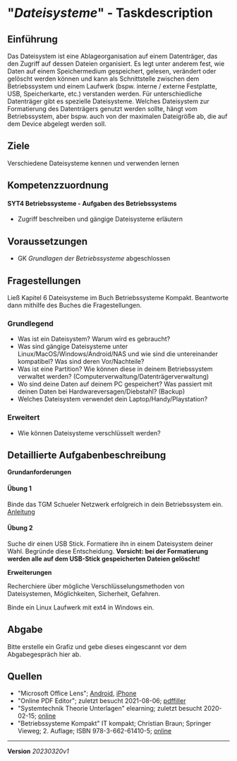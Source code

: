 # "*Dateisysteme*" - Taskdescription

## Einführung
Das Dateisystem ist eine Ablageorganisation auf einem Datenträger, das den Zugriff auf dessen Dateien organisiert. Es legt unter anderem fest, wie Daten auf einem Speichermedium gespeichert, gelesen, verändert oder gelöscht werden können und kann als Schnittstelle zwischen dem Betriebssystem und einem Laufwerk (bspw. interne / externe Festplatte, USB, Speicherkarte, etc.) verstanden werden. Für unterschiedliche Datenträger gibt es spezielle Dateisysteme. Welches Dateisystem zur Formatierung des Datenträgers genutzt werden sollte, hängt vom Betriebssystem, aber bspw. auch von der maximalen Dateigröße ab, die auf dem Device abgelegt werden soll.

## Ziele

Verschiedene Dateisysteme kennen und verwenden lernen

## Kompetenzzuordnung

#### SYT4  Betriebssysteme - Aufgaben des Betriebssystems

* Zugriff beschreiben und gängige Dateisysteme erläutern

## Voraussetzungen

* GK *Grundlagen der Betriebssysteme* abgeschlossen

## Fragestellungen

Ließ Kapitel 6 Dateisysteme im Buch Betriebssysteme Kompakt. Beantworte dann mithilfe des Buches die Fragestellungen.

### Grundlegend

* Was ist ein Dateisystem? Warum wird es gebraucht?
* Was sind gängige Dateisysteme unter Linux/MacOS/Windows/Android/NAS und wie sind die untereinander kompatibel? Was sind deren Vor/Nachteile?
* Was ist eine Partition? Wie können diese in deinem Betriebssystem verwaltet werden? (Computerverwaltung/Datenträgerverwaltung)
* Wo sind deine Daten auf deinem PC gespeichert? Was passiert mit deinen Daten bei Hardwareversagen/Diebstahl? (Backup)
* Welches Dateisystem verwendet dein Laptop/Handy/Playstation?

### Erweitert

* Wie können Dateisysteme verschlüsselt werden?

## Detaillierte Aufgabenbeschreibung
**Grundanforderungen**

#### Übung 1

Binde das TGM Schueler Netzwerk erfolgreich in dein Betriebssystem ein. [Anleitung](https://portal.tgm.ac.at/)

#### Übung 2

Suche dir einen USB Stick. Formatiere ihn in einem Dateisystem deiner Wahl. Begründe diese Entscheidung. **Vorsicht: bei der Formatierung werden alle auf dem USB-Stick gespeicherten Dateien gelöscht!**

**Erweiterungen**

Recherchiere über mögliche Verschlüsselungsmethoden von Dateisystemen, Möglichkeiten, Sicherheit, Gefahren.

Binde ein Linux Laufwerk mit ext4 in Windows ein.

## Abgabe

Bitte erstelle ein Grafiz und gebe dieses eingescannt vor dem Abgabegespräch hier ab.


## Quellen
* "Microsoft Office Lens";  [Android](https://play.google.com/store/apps/details?id=com.microsoft.office.officelens&hl=de_AT&gl=US), [iPhone](https://apps.apple.com/at/app/microsoft-office-lens-pdf-scan/id975925059)
* "Online PDF Editor"; zuletzt besucht 2021-08-06; [pdffiller](https://www.pdffiller.com/de/)
* "Systemtechnik Theorie Unterlagen" elearning; zuletzt besucht 2020-02-15; [online](https://elearning.tgm.ac.at/course/view.php?id=199)
* "Betriebssysteme Kompakt" IT kompakt; Christian Braun; Springer Vieweg; 2. Auflage; ISBN 978-3-662-61410-5; [online](https://elearning.tgm.ac.at/pluginfile.php/9744/mod_resource/content/0/2020_Book_BetriebssystemeKompakt.pdf)

---
**Version** *20230320v1*
